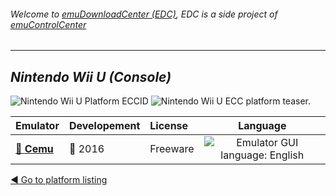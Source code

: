 ###### Welcome to [emuDownloadCenter (EDC)](https://github.com/PhoenixInteractiveNL/emuDownloadCenter/wiki/), EDC is a side project of [emuControlCenter](https://github.com/PhoenixInteractiveNL/emuControlCenter/wiki/)
***
## _Nintendo Wii U (Console)_
![](https://raw.githubusercontent.com/wiki/PhoenixInteractiveNL/emuDownloadCenter/images_platform/ecc_wiiu_cell.png "Nintendo Wii U Platform ECCID")
![](https://raw.githubusercontent.com/wiki/PhoenixInteractiveNL/emuDownloadCenter/images_platform/ecc_wiiu_teaser.png "Nintendo Wii U ECC platform teaser.")

| Emulator | Developement | License | Language |
|:---------|:-------------|:--------|:--------:|
| [:file_folder: **Cemu**](https://github.com/PhoenixInteractiveNL/emuDownloadCenter/wiki/Emulator-cemu#menu) | :large_blue_circle: 2016 | Freeware | ![](https://raw.githubusercontent.com/wiki/PhoenixInteractiveNL/emuDownloadCenter/images_flags/icon_flag_EN_24.png "Emulator GUI language: English") |

[:arrow_backward: Go to platform listing](https://github.com/PhoenixInteractiveNL/emuDownloadCenter/wiki/EDC-Platform-List)
